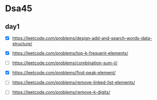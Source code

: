 # Dsa45
## day1
- [x] https://leetcode.com/problems/design-add-and-search-words-data-structure/
- [x] https://leetcode.com/problems/top-k-frequent-elements/
- [ ] https://leetcode.com/problems/combination-sum-ii/
- [x] https://leetcode.com/problems/find-peak-element/
- [ ] https://leetcode.com/problems/remove-linked-list-elements/
- [ ] https://leetcode.com/problems/remove-k-digits/

